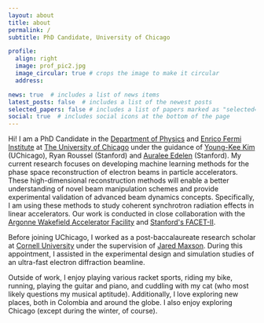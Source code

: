 ```yaml
---
layout: about
title: about
permalink: /
subtitle: PhD Candidate, University of Chicago

profile:
  align: right
  image: prof_pic2.jpg
  image_circular: true # crops the image to make it circular
  address: 

news: true  # includes a list of news items
latest_posts: false  # includes a list of the newest posts
selected_papers: false # includes a list of papers marked as "selected={true}"
social: true  # includes social icons at the bottom of the page
---
```


Hi! I am a PhD Candidate in the [Department of Physics](https://physics.uchicago.edu/) and [Enrico Fermi Institute](https://efi.uchicago.edu/) at [The University of Chicago](https://www.uchicago.edu/) under the guidance of [Young-Kee Kim](https://hep.uchicago.edu/~ykkim/index.shtml) (UChicago), Ryan Roussel (Stanford) and [Auralee Edelen](https://www.leelinska.com/) (Stanford). My current research focuses on developing machine learning methods for the phase space reconstruction of electron beams in particle accelerators. These high-dimensional reconstruction methods will enable a better understanding of novel beam manipulation schemes and provide experimental validation of advanced beam dynamics concepts. Specifically, I am using these methods to study coherent synchrotron radiation effects in linear accelerators. Our work is conducted in close collaboration with the [Argonne Wakefield Accelerator Facility](https://www.anl.gov/awa) and [Stanford's FACET-II](https://facet-ii.slac.stanford.edu/).

Before joining UChicago, I worked as a post-baccalaureate research scholar at [Cornell University](https://www.classe.cornell.edu/) under the supervision of [Jared Maxson](https://physics.cornell.edu/jared-maxson). During this appointment, I assisted in the experimental design and simulation studies of an ultra-fast electron diffraction beamline. 

Outside of work, I enjoy playing various racket sports, riding my bike, running, playing the guitar and piano, and cuddling with my cat (who most likely questions my musical aptitude). Additionally, I love exploring new places, both in Colombia and around the globe. I also enjoy exploring Chicago (except during the winter, of course).
